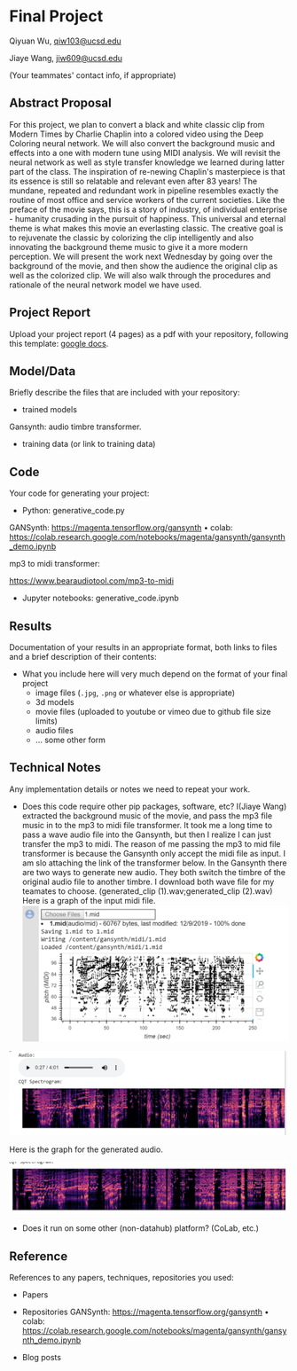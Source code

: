 # Final Project


Qiyuan Wu, qiw103@ucsd.edu

Jiaye Wang, jiw609@ucsd.edu

(Your teammates' contact info, if appropriate)

## Abstract Proposal
For this project, we plan to convert a black and white classic clip from Modern Times by Charlie Chaplin into a colored video using the Deep Coloring neural network. We will also convert the background music and effects into a one with modern tune using MIDI analysis. We will revisit the neural network as well as style transfer knowledge we learned during latter part of the class. The inspiration of re-newing Chaplin's masterpiece is that its essence is still so relatable and relevant even after 83 years! The mundane, repeated and redundant work in pipeline resembles exactly the routine of most office and service workers of the current societies. Like the preface of the movie says, this is a story of industry, of individual enterprise - humanity crusading in the pursuit of happiness. This universal and eternal theme is what makes this movie an everlasting classic. The creative goal is to rejuvenate the classic by colorizing the clip intelligently and also innovating the background theme music to give it a more modern perception. We will present the work next Wednesday by going over the background of the movie, and then show the audience the original clip as well as the colorized clip. We will also walk through the procedures and rationale of the neural network model we have used.
 

## Project Report

Upload your project report (4 pages) as a pdf with your repository, following this template: [google docs](https://drive.google.com/open?id=1mgIxwX1VseLyeM9uPSv5GJQgRWNFqtBZ0GKE9d4Qxww).

## Model/Data

Briefly describe the files that are included with your repository:
- trained models

Gansynth: audio timbre transformer.

- training data (or link to training data)

## Code

Your code for generating your project:
- Python: generative_code.py

GANSynth: https://magenta.tensorflow.org/gansynth
• colab: https://colab.research.google.com/notebooks/magenta/gansynth/gansynth_demo.ipynb

mp3 to midi transformer:

https://www.bearaudiotool.com/mp3-to-midi

- Jupyter notebooks: generative_code.ipynb

## Results

Documentation of your results in an appropriate format, both links to files and a brief description of their contents:
- What you include here will very much depend on the format of your final project
  - image files (`.jpg`, `.png` or whatever else is appropriate)
  - 3d models
  - movie files (uploaded to youtube or vimeo due to github file size limits)
  - audio files
  - ... some other form

## Technical Notes

Any implementation details or notes we need to repeat your work. 
- Does this code require other pip packages, software, etc?
I(Jiaye Wang) extracted the background music of the movie, and pass the mp3 file music in to the mp3 to midi file transformer. 
It took me a long time to pass a wave audio file into the Gansynth, but then I realize I can just transfer the mp3 to midi.
The reason of me passing the mp3 to mid file transformer is because the Gansynth only accept the midi file as input.
I am slo attaching the link of the transformer below. In the Gansynth there are two ways to generate new audio.
They both switch the timbre of the original audio file to another timbre. 
I download both wave file for my teamates to choose. (generated_clip (1).wav;generated_clip (2).wav)
Here is a graph of the input midi file.
![Image of score](https://github.com/ucsd-ml-arts/ml-art-final-qiyuan_yifan_jiaye/blob/master/1.PNG)


![Image of score](https://github.com/ucsd-ml-arts/ml-art-final-qiyuan_yifan_jiaye/blob/master/2.PNG)

Here is the graph for the generated audio.

![Image of score](https://github.com/ucsd-ml-arts/ml-art-final-qiyuan_yifan_jiaye/blob/master/3.PNG)
- Does it run on some other (non-datahub) platform? (CoLab, etc.)

## Reference

References to any papers, techniques, repositories you used:
- Papers
- Repositories
GANSynth: https://magenta.tensorflow.org/gansynth
• colab: https://colab.research.google.com/notebooks/magenta/gansynth/gansynth_demo.ipynb

- Blog posts
